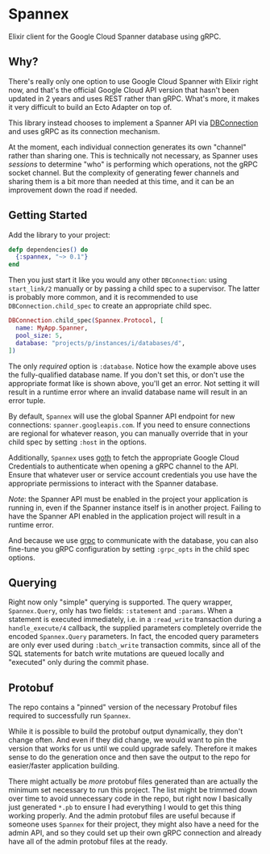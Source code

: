 # Spannex

Elixir client for the Google Cloud Spanner database using gRPC.

## Why?

There's really only one option to use Google Cloud Spanner with Elixir right now, and that's the official Google Cloud API version that hasn't been updated in 2 years and uses REST rather than gRPC. What's more, it makes it very difficult to build an Ecto Adapter on top of.

This library instead chooses to implement a Spanner API via [DBConnection](https://hexdocs.pm/db_connection/DBConnection.html) and uses gRPC as its connection mechanism.

At the moment, each individual connection generates its own "channel" rather than sharing one. This is technically not necessary, as Spanner uses *sessions* to determine "who" is performing which operations, not the gRPC socket channel. But the complexity of generating fewer channels and sharing them is a bit more than needed at this time, and it can be an improvement down the road if needed.

## Getting Started

Add the library to your project:

```elixir
defp dependencies() do
  {:spannex, "~> 0.1"}
end
```

Then you just start it like you would any other `DBConnection`: using `start_link/2` manually or by passing a child spec to a supervisor. The latter is probably more common, and it is recommended to use `DBConnection.child_spec` to create an appropriate child spec.

```elixir
DBConnection.child_spec(Spannex.Protocol, [
  name: MyApp.Spanner,
  pool_size: 5,
  database: "projects/p/instances/i/databases/d",
])
```

The only *required* option is `:database`. Notice how the example above uses the fully-qualified database name. If you don't set this, or don't use the appropriate format like is shown above, you'll get an error. Not setting it will result in a runtime error where an invalid database name will result in an error tuple.

By default, `Spannex` will use the global Spanner API endpoint for new connections: `spanner.googleapis.com`. If you need to ensure connections are regional for whatever reason, you can manually override that in your child spec by setting `:host` in the options.

Additionally, `Spannex` uses [goth](https://github.com/peburrows/goth) to fetch the appropriate Google Cloud Credentials to authenticate when opening a gRPC channel to the API. Ensure that whatever user or service account credentials you use have the appropriate permissions to interact with the Spanner database.

*Note*: the Spanner API must be enabled in the project your application is running in, even if the Spanner instance itself is in another project. Failing to have the Spanner API enabled in the application project will result in a runtime error.

And because we use [grpc](https://github.com/elixir-grpc/grpc) to communicate with the database, you can also fine-tune you gRPC configuration by setting `:grpc_opts` in the child spec options.

## Querying

Right now only "simple" querying is supported. The query wrapper, `Spannex.Query`, only has two fields: `:statement` and `:params`. When a statement is executed immediately, i.e. in a `:read_write` transaction during a `handle_execute/4` callback, the supplied parameters completely override the encoded `Spannex.Query` parameters. In fact, the encoded query parameters are only ever used during `:batch_write` transaction commits, since all of the SQL statements for batch write mutations are queued locally and "executed" only during the commit phase.

## Protobuf

The repo contains a "pinned" version of the necessary Protobuf files required to successfully run `Spannex`.

While it is possible to build the protobuf output dynamically, they don't change often. And even if they did change, we would want to pin the version that works for us until we could upgrade safely. Therefore it makes sense to do the generation once and then save the output to the repo for easier/faster application building.

There might actually be *more* protobuf files generated than are actually the minimum set necessary to run this project. The list might be trimmed down over time to avoid unnecessary code in the repo, but right now I basically just generated `*.pb` to ensure I had everything I would to get this thing working properly. And the admin protobuf files are useful because if someone uses `Spannex` for their project, they might also have a need for the admin API, and so they could set up their own gRPC connection and already have all of the admin protobuf files at the ready.
